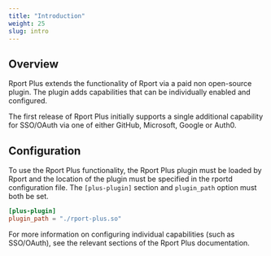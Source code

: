 ```yaml
---
title: "Introduction"
weight: 25
slug: intro
---
```


## Overview

Rport Plus extends the functionality of Rport via a paid non open-source plugin. The plugin adds
capabilities that can be individually enabled and configured.

The first release of Rport Plus initially supports a single additional capability for SSO/OAuth via
one of either GitHub, Microsoft, Google or Auth0.

## Configuration

To use the Rport Plus functionality, the Rport Plus plugin must be loaded by Rport and the location
of the plugin must be specified in the rportd configuration file. The `[plus-plugin]` section and
`plugin_path` option must both be set.

```toml
[plus-plugin]
plugin_path = "./rport-plus.so"
```

For more information on configuring individual capabilities (such as SSO/OAuth), see the relevant
sections of the Rport Plus documentation.
